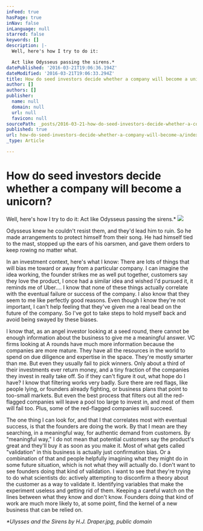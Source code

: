 ```yaml
---
inFeed: true
hasPage: true
inNav: false
inLanguage: null
starred: false
keywords: []
description: |-
  Well, here's how I try to do it:

  Act like Odysseus passing the sirens.*
datePublished: '2016-03-21T19:06:36.194Z'
dateModified: '2016-03-21T19:06:33.294Z'
title: How do seed investors decide whether a company will become a unicorn?
author: []
authors: []
publisher:
  name: null
  domain: null
  url: null
  favicon: null
sourcePath: _posts/2016-03-21-how-do-seed-investors-decide-whether-a-company-will-become-a.md
published: true
url: how-do-seed-investors-decide-whether-a-company-will-become-a/index.html
_type: Article

---
```

# How do seed investors decide whether a company will become a unicorn?

Well, here's how I try to do it:
Act like Odysseus passing the sirens.\*
![](https://the-grid-user-content.s3-us-west-2.amazonaws.com/650925d7-177b-44b2-b2b4-c399fed65580.jpg)

Odysseus knew he couldn't resist them, and they'd lead him to ruin. So he made arrangements to protect himself from their song. He had himself tied to the mast, stopped up the ears of his oarsmen, and gave them orders to keep rowing no matter what. 

In an investment context, here's what I know:
There are lots of things that will bias me toward or away from a particular company. I can imagine the idea working, the founder strikes me as well put together, customers say they love the product, I once had a similar idea and wished I'd pursued it, it reminds me of Uber.... I know that none of these things actually correlate with the eventual failure or success of the company. I also know that they seem to me like perfectly good reasons. Even though I know they're not important, I can't help feeling that they've given me a real bead on the future of the company. So I've got to take steps to hold myself back and avoid being swayed by these biases. 

I know that, as an angel investor looking at a seed round, there cannot be enough information about the business to give me a meaningful answer. VC firms looking at A rounds have much more information because the companies are more mature. They have all the resources in the world to spend on due diligence and expertise in the space. They're mostly smarter than me. But even they usually fail to pick winners. Only about a third of their investments ever return money, and a tiny fraction of the companies they invest in really take off. So if they can't figure it out, what hope do I have?
I know that filtering works very badly. Sure there are red flags, like people lying, or founders already fighting, or business plans that point to too-small markets. But even the best process that filters out all the red-flagged companies will leave a pool too large to invest in, and most of them will fail too. Plus, some of the red-flagged companies will succeed. 

The one thing I can look for, and that I that correlates most with eventual success, is that the founders are doing the work. By that I mean are they searching, in a meaningful way, for authentic demand from customers. By "meaningful way," I do not mean that potential customers say the product's great and they'll buy it as soon as you make it. Most of what gets called "validation" in this business is actually just confirmation bias. Or a combination of that and people helpfully imagining what they might do in some future situation, which is not what they will actually do.
I don't want to see founders doing that kind of validation. I want to see that they're trying to do what scientists do: actively attempting to disconfirm a theory about the customer as a way to validate it. Identifying variables that make the experiment useless and getting rid of them. Keeping a careful watch on the lines between what they know and don't know.
Founders doing that kind of work are much more likely to, at some point, find the kernel of a new business that can be relied on. 

_\*Ulysses and the Sirens by H.J. Draper.jpg, public domain_